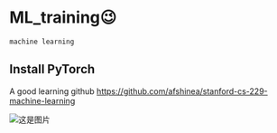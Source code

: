 # ML_training:wink: 

`machine learning`

## Install PyTorch 

A good learning github <a href = "https://github.com/afshinea/stanford-cs-229-machine-learning">https://github.com/afshinea/stanford-cs-229-machine-learning</a>

![这是图片]()


